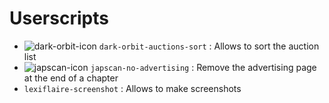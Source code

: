 # Userscripts

* ![dark-orbit-icon](https://darkorbit.com/favicon.ico "icon")  `dark-orbit-auctions-sort` : Allows to sort the auction list
* ![japscan-icon](https://cdn.japscan.cc/img/favicon.png "icon")  `japscan-no-advertising` : Remove the advertising page at the end of a chapter
* `lexiflaire-screenshot` : Allows to make screenshots